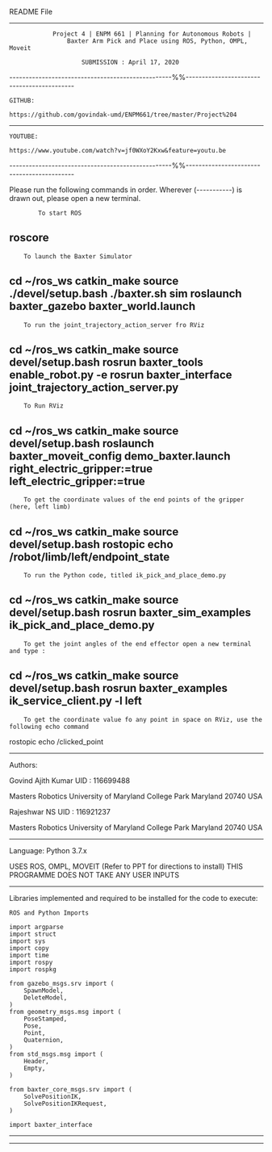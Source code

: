 README File
_________________________________________________________________________________________

				Project 4 | ENPM 661 | Planning for Autonomous Robots |
					Baxter Arm Pick and Place using ROS, Python, OMPL, Moveit

						SUBMISSION : April 17, 2020

--------------------------------------------------%%-------------------------------------------
	
	GITHUB: 

	https://github.com/govindak-umd/ENPM661/tree/master/Project%204



--------------

	YOUTUBE:

	https://www.youtube.com/watch?v=jf0WXoY2Kxw&feature=youtu.be

--------------------------------------------------%%-------------------------------------------

Please run the following commands in order. Wherever (-----------) is drawn out, please open a new terminal.

			To start ROS
roscore 
----------
		To launch the Baxter Simulator
cd ~/ros_ws
catkin_make
source ./devel/setup.bash
./baxter.sh sim
roslaunch baxter_gazebo baxter_world.launch
----------
		To run the joint_trajectory_action_server fro RViz
cd ~/ros_ws
catkin_make
source devel/setup.bash
rosrun baxter_tools enable_robot.py -e
rosrun baxter_interface joint_trajectory_action_server.py
----------
		To Run RViz
cd ~/ros_ws
catkin_make
source devel/setup.bash
roslaunch baxter_moveit_config demo_baxter.launch right_electric_gripper:=true left_electric_gripper:=true
----------
		To get the coordinate values of the end points of the gripper (here, left limb)
cd ~/ros_ws
catkin_make
source devel/setup.bash
rostopic echo /robot/limb/left/endpoint_state 
----------
		To run the Python code, titled ik_pick_and_place_demo.py
cd ~/ros_ws
catkin_make
source devel/setup.bash
rosrun baxter_sim_examples ik_pick_and_place_demo.py
-----------

		To get the joint angles of the end effector open a new terminal and type : 
cd ~/ros_ws
catkin_make
source devel/setup.bash
rosrun baxter_examples ik_service_client.py -l left
----------

		To get the coordinate value fo any point in space on RViz, use the following echo command
rostopic echo /clicked_point


_________________________________________________________________________________________
Authors: 

Govind Ajith Kumar
UID : 116699488

Masters Robotics 
University of Maryland
College Park
Maryland
20740 USA

Rajeshwar NS
UID : 116921237

Masters Robotics
University of Maryland
College Park
Maryland
20740 USA
_________________________________________________________________________________________
Language: Python 3.7.x

USES ROS, OMPL, MOVEIT (Refer to PPT for directions to install)
THIS PROGRAMME DOES NOT TAKE ANY USER INPUTS
_________________________________________________________________________________________
Libraries implemented and required to be installed for the code to execute:



	ROS and Python Imports

	import argparse
	import struct
	import sys
	import copy
	import time
	import rospy
	import rospkg

	from gazebo_msgs.srv import (
	    SpawnModel,
	    DeleteModel,
	)
	from geometry_msgs.msg import (
	    PoseStamped,
	    Pose,
	    Point,
	    Quaternion,
	)
	from std_msgs.msg import (
	    Header,
	    Empty,
	)

	from baxter_core_msgs.srv import (
	    SolvePositionIK,
	    SolvePositionIKRequest,
	)

	import baxter_interface

_________________________________________________________________________________________


---------------------------------------------------------------------------------------------



